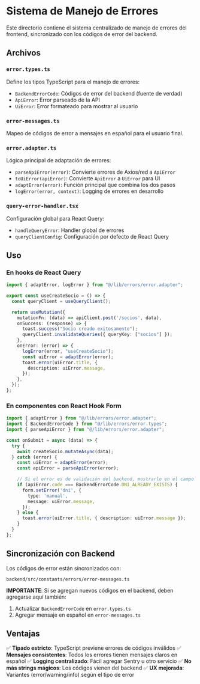 # Sistema de Manejo de Errores

Este directorio contiene el sistema centralizado de manejo de errores del frontend, sincronizado con los códigos de error del backend.

## Archivos

### `error.types.ts`
Define los tipos TypeScript para el manejo de errores:
- `BackendErrorCode`: Códigos de error del backend (fuente de verdad)
- `ApiError`: Error parseado de la API
- `UiError`: Error formateado para mostrar al usuario

### `error-messages.ts`
Mapeo de códigos de error a mensajes en español para el usuario final.

### `error.adapter.ts`
Lógica principal de adaptación de errores:
- `parseApiError(error)`: Convierte errores de Axios/red a `ApiError`
- `toUiError(apiError)`: Convierte `ApiError` a `UiError` para UI
- `adaptError(error)`: Función principal que combina los dos pasos
- `logError(error, context)`: Logging de errores en desarrollo

### `query-error-handler.tsx`
Configuración global para React Query:
- `handleQueryError`: Handler global de errores
- `queryClientConfig`: Configuración por defecto de React Query

## Uso

### En hooks de React Query

```typescript
import { adaptError, logError } from "@/lib/errors/error.adapter";

export const useCreateSocio = () => {
  const queryClient = useQueryClient();

  return useMutation({
    mutationFn: (data) => apiClient.post('/socios', data),
    onSuccess: (response) => {
      toast.success("Socio creado exitosamente");
      queryClient.invalidateQueries({ queryKey: ["socios"] });
    },
    onError: (error) => {
      logError(error, "useCreateSocio");
      const uiError = adaptError(error);
      toast.error(uiError.title, {
        description: uiError.message,
      });
    },
  });
};
```

### En componentes con React Hook Form

```typescript
import { adaptError } from "@/lib/errors/error.adapter";
import { BackendErrorCode } from "@/lib/errors/error.types";
import { parseApiError } from "@/lib/errors/error.adapter";

const onSubmit = async (data) => {
  try {
    await createSocio.mutateAsync(data);
  } catch (error) {
    const uiError = adaptError(error);
    const apiError = parseApiError(error);

    // Si el error es de validación del backend, mostrarlo en el campo
    if (apiError.code === BackendErrorCode.DNI_ALREADY_EXISTS) {
      form.setError('dni', {
        type: 'manual',
        message: uiError.message,
      });
    } else {
      toast.error(uiError.title, { description: uiError.message });
    }
  }
};
```

## Sincronización con Backend

Los códigos de error están sincronizados con:
```
backend/src/constants/errors/error-messages.ts
```

**IMPORTANTE**: Si se agregan nuevos códigos en el backend, deben agregarse aquí también:
1. Actualizar `BackendErrorCode` en `error.types.ts`
2. Agregar mensaje en español en `error-messages.ts`

## Ventajas

✅ **Tipado estricto**: TypeScript previene errores de códigos inválidos
✅ **Mensajes consistentes**: Todos los errores tienen mensajes claros en español
✅ **Logging centralizado**: Fácil agregar Sentry u otro servicio
✅ **No más strings mágicos**: Los códigos vienen del backend
✅ **UX mejorada**: Variantes (error/warning/info) según el tipo de error
